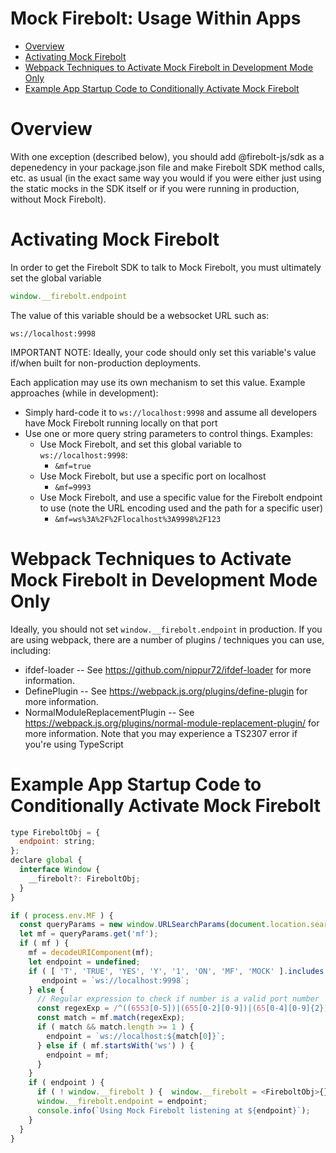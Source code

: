 Mock Firebolt: Usage Within Apps <!-- omit in toc -->
================================

- [Overview](#overview)
- [Activating Mock Firebolt](#activating-mock-firebolt)
- [Webpack Techniques to Activate Mock Firebolt in Development Mode Only](#webpack-techniques-to-activate-mock-firebolt-in-development-mode-only)
- [Example App Startup Code to Conditionally Activate Mock Firebolt](#example-app-startup-code-to-conditionally-activate-mock-firebolt)

# Overview

With one exception (described below), you should add @firebolt-js/sdk as a depenedency in your package.json file and make Firebolt SDK method calls, etc. as usual (in the exact same way you would if you were either just using the static mocks in the SDK itself or if you were running in production, without Mock Firebolt).

# Activating Mock Firebolt

In order to get the Firebolt SDK to talk to Mock Firebolt, you must ultimately set the global variable

```js
window.__firebolt.endpoint
```

The value of this variable should be a websocket URL such as:

```
ws://localhost:9998
```

IMPORTANT NOTE: Ideally, your code should only set this variable's value if/when built for non-production deployments.

Each application may use its own mechanism to set this value. Example approaches (while in development):

- Simply hard-code it to `ws://localhost:9998` and assume all developers have Mock Firebolt running locally on that port
- Use one or more query string parameters to control things. Examples:
  - Use Mock Firebolt, and set this global variable to `ws://localhost:9998`:
    - `&mf=true`
  - Use Mock Firebolt, but use a specific port on localhost
    - `&mf=9993`
  - Use Mock Firebolt, and use a specific value for the Firebolt endpoint to use (note the URL encoding used and the path for a specific user)
    - `&mf=ws%3A%2F%2Flocalhost%3A9998%2F123`

# Webpack Techniques to Activate Mock Firebolt in Development Mode Only

Ideally, you should not set `window.__firebolt.endpoint` in production. If you are using webpack, there are a number of plugins / techniques you can use, including:

- ifdef-loader -- See https://github.com/nippur72/ifdef-loader for more information.
- DefinePlugin -- See https://webpack.js.org/plugins/define-plugin for more information.
- NormalModuleReplacementPlugin -- See https://webpack.js.org/plugins/normal-module-replacement-plugin/ for more information. Note that you may experience a TS2307 error if you're using TypeScript


# Example App Startup Code to Conditionally Activate Mock Firebolt

```js
type FireboltObj = {
  endpoint: string;
};
declare global {
  interface Window {
    __firebolt?: FireboltObj;
  }
}

if ( process.env.MF ) {
  const queryParams = new window.URLSearchParams(document.location.search);
  let mf = queryParams.get('mf');
  if ( mf ) {
    mf = decodeURIComponent(mf);
    let endpoint = undefined;
    if ( [ 'T', 'TRUE', 'YES', 'Y', '1', 'ON', 'MF', 'MOCK' ].includes(mf.toUpperCase()) ) {
       endpoint = `ws://localhost:9998`;
    } else {
      // Regular expression to check if number is a valid port number
      const regexExp = /^((6553[0-5])|(655[0-2][0-9])|(65[0-4][0-9]{2})|(6[0-4][0-9]{3})|([1-5][0-9]{4})|([0-5]{0,5})|([0-9]{1,4}))$/gi;
      const match = mf.match(regexExp);
      if ( match && match.length >= 1 ) {
        endpoint = `ws://localhost:${match[0]}`;
      } else if ( mf.startsWith('ws') ) {
        endpoint = mf;
      }
    }
    if ( endpoint ) {
      if ( ! window.__firebolt ) {  window.__firebolt = <FireboltObj>{}; }
      window.__firebolt.endpoint = endpoint;
      console.info(`Using Mock Firebolt listening at ${endpoint}`);
    }
  }
}
```
